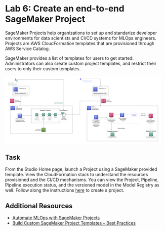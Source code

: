 # Lab 6: Create an end-to-end SageMaker Project

SageMaker Projects help organizations to set up and standarize developer environments for data scientists and CI/CD systems for MLOps engineers. Projects are AWS CloudFormation templates that are provisioned through AWS Service Catalog. 

SageMaker provides a list of templates for users to get started. Administrators can also create custom project templates, and restrict their users to only their custom templates. 

![sagemaker-project](/img/projects-ml-workflow.png)

## Task

From the Studio Home page, launch a Project using a SageMaker provided template. View the CloudFormation stack to understand the resources provisioned and the CI/CD mechanisms. You can view the Project, Pipeline, Pipeline execution status, and the versioned model in the Model Registry as well. Follow along the instructions [here](https://docs.aws.amazon.com/sagemaker/latest/dg/sagemaker-projects-create.html) to create a project. 

## Additional Resources

- [Automate MLOps with SageMaker Projects](https://docs.aws.amazon.com/sagemaker/latest/dg/sagemaker-projects.html)
- [Build Custom SageMaker Project Templates – Best Practices](https://aws.amazon.com/blogs/machine-learning/build-custom-sagemaker-project-templates-best-practices/)